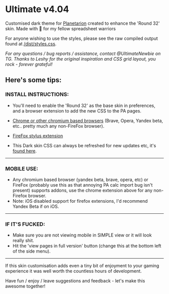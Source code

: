 # Ultimate v4.04

Customised dark theme for [Planetarion](https://planetarion.com) created to enhance the 'Round 32' skin. Made with :purple_heart: for my fellow spreadsheet warriors

For anyone wishing to use the styles, please see the raw compiled output found at [/dist/styles.css](https://raw.githubusercontent.com/FreshLondon/PA-dark/master/dist/styles.css).

*For any questions / bug reports / assistance, contact @UltimateNewbie on TG. Thanks to Leshy for the original inspiration and CSS grid layout, you rock - forever grateful!*


## Here's some tips:

### INSTALL INSTRUCTIONS:
* You'll need to enable the 'Round 32' as the base skin in preferences, and a browser extension to add the new CSS to the PA pages.
* [Chrome or other chromium based browsers](https://chrome.google.com/webstore/detail/stylus/clngdbkpkpeebahjckkjfobafhncgmne) (Brave, Opera, Yandex beta, etc.. pretty much any non-FireFox browser).
* [FireFox stylus extension](https://addons.mozilla.org/en-US/firefox/addon/styl-us/)

* This Dark skin CSS can always be refreshed for new updates etc, it's [found here](https://raw.githubusercontent.com/FreshLondon/PA-dark/master/dist/styles.min.css).
---
###  MOBILE USE:
*  Any chromium based browser (yandex beta, brave, opera, etc) or FireFox (probably use this as that annoying PA calc import bug isn't present) supports addons, use the chrome extension above for any non-Firefox browser.
*  Note: iOS disabled support for firefox extensions, I'd recommend Yandex Beta if on iOS.
---
###  IF IT'S FUCKED:
* Make sure you are not viewing mobile in SIMPLE view or it will look really shit.
* Hit the 'view pages in full version' button (change this at the bottom left of the side menu).

---

If this skin customisation adds even a tiny bit of enjoyment to your gaming experience it was well worth the countless hours of development.

Have fun / enjoy / leave suggestions and feedback - let's make this awesome together!
